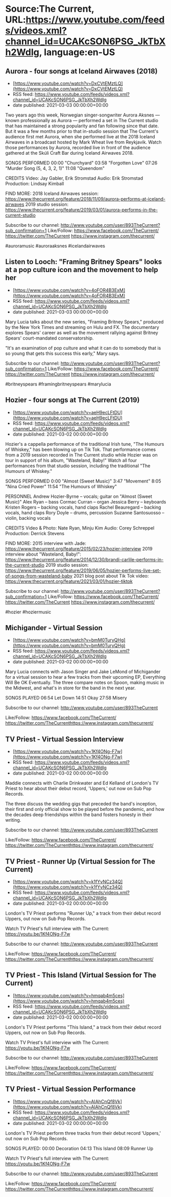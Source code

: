 # Source:The Current, URL:https://www.youtube.com/feeds/videos.xml?channel_id=UCAKcSON6PSG_JkTbXh2WdIg, language:en-US

## Aurora - four songs at Iceland Airwaves (2018)
 - [https://www.youtube.com/watch?v=DxCVtEMztLQ](https://www.youtube.com/watch?v=DxCVtEMztLQ)
 - RSS feed: https://www.youtube.com/feeds/videos.xml?channel_id=UCAKcSON6PSG_JkTbXh2WdIg
 - date published: 2021-03-03 00:00:00+00:00

Two years ago this week, Norwegian singer-songwriter Aurora Aksnes — known professionally as Aurora — performed a set in The Current studio that has maintained a strong popularity and fan following since that date. But it was a few months prior to that in-studio session that The Current's audience first met Aurora, when she performed live at the 2018 Iceland Airwaves in a broadcast hosted by Mark Wheat live from Reykjavik. Watch those performances by Aurora, recorded live in front of the audience gathered at the Skúli Craft Bar during Iceland Airwaves 2018.

SONGS PERFORMED
00:00 "Churchyard"
03:58 "Forgotten Love"
07:26 "Murder Song (5, 4, 3, 2, 1)"
11:08 "Queendom"

CREDITS
Video: Jay Gabler, Erik Stromstad
Audio: Erik Stromstad
Production: Lindsay Kimball

FIND MORE:
2018 Iceland Airwaves session: https://www.thecurrent.org/feature/2018/11/09/aurora-performs-at-iceland-airwaves
2019 studio session: https://www.thecurrent.org/feature/2019/03/01/aurora-performs-in-the-current-studio

Subscribe to our channel:
http://www.youtube.com/user/893TheCurrent?sub_confirmation=1
Like/Follow:
https://www.facebook.com/TheCurrent/
https://twitter.com/TheCurrent
https://www.instagram.com/thecurrent/


#auroramusic #auroraaksnes #icelandairwaves

## Listen to Looch: "Framing Britney Spears" looks at a pop culture icon and the movement to help her
 - [https://www.youtube.com/watch?v=4oFOR4B3ExM](https://www.youtube.com/watch?v=4oFOR4B3ExM)
 - RSS feed: https://www.youtube.com/feeds/videos.xml?channel_id=UCAKcSON6PSG_JkTbXh2WdIg
 - date published: 2021-03-03 00:00:00+00:00

Mary Lucia talks about the new series, "Framing Britney Spears," produced by the New York Times and streaming on Hulu and FX. The documentary explores Spears' career as well as the movement rallying against Britney Spears' court-mandated conservatorship. 

"It's an examination of pop culture and what it can do to somebody that is so young that gets this success this early," Mary says. 

Subscribe to our channel:
http://www.youtube.com/user/893TheCurrent?sub_confirmation=1
Like/Follow:
https://www.facebook.com/TheCurrent/
https://twitter.com/TheCurrent
https://www.instagram.com/thecurrent/

#britneyspears #framingbritneyspears #marylucia

## Hozier - four songs at The Current (2019)
 - [https://www.youtube.com/watch?v=aeH9ecLFtDU](https://www.youtube.com/watch?v=aeH9ecLFtDU)
 - RSS feed: https://www.youtube.com/feeds/videos.xml?channel_id=UCAKcSON6PSG_JkTbXh2WdIg
 - date published: 2021-03-02 00:00:00+00:00

Hozier's a cappella performance of the traditional Irish tune, "The Humours of Whiskey," has been blowing up on Tik Tok. That performance comes from a 2019 session recorded in The Current studio while Hozier was on tour in support of his album, "Wasteland, Baby!" Watch all four performances from that studio session, including the traditional "The Humours of Whiskey."

SONGS PERFORMED
0:00 "Almost (Sweet Music)"
3:47 "Movement"
8:05 "Nina Cried Power"
11:54 "The Humours of Whiskey"

PERSONNEL
Andrew Hozier-Byrne – vocals; guitar on "Almost (Sweet Music)"
Alex Ryan – bass
Cormac Curran – organ
Jessica Berry – keyboards
Kristen Rogers – backing vocals, hand claps
Rachel Beauregard – backing  vocals, hand claps
Rory Doyle – drums, percussion
Suzanne Santosuosso – violin, backing vocals

CREDITS
Video & Photo: Nate Ryan, Minju Kim
Audio: Corey Schreppel
Production: Derrick Stevens

FIND MORE:
2015 interview with Jade: https://www.thecurrent.org/feature/2015/02/23/hozier-interview
2019 interview about "Wasteland, Baby!":
https://www.thecurrent.org/feature/2014/12/30/brandi-carlile-performs-in-the-current-studio
2019 studio session:
https://www.thecurrent.org/feature/2019/06/05/hozier-performs-live-set-of-songs-from-wasteland-baby
2021 blog post about Tik Tok video:
https://www.thecurrent.org/feature/2021/03/01/hozier-tiktok

Subscribe to our channel:
http://www.youtube.com/user/893TheCurrent?sub_confirmation=1
Like/Follow:
https://www.facebook.com/TheCurrent/
https://twitter.com/TheCurrent
https://www.instagram.com/thecurrent/

#hozier #hoziermusic

## Michigander - Virtual Session
 - [https://www.youtube.com/watch?v=bmM0TuryQHg](https://www.youtube.com/watch?v=bmM0TuryQHg)
 - RSS feed: https://www.youtube.com/feeds/videos.xml?channel_id=UCAKcSON6PSG_JkTbXh2WdIg
 - date published: 2021-03-02 00:00:00+00:00

Mary Lucia connects with Jason Singer and Jake LeMond of Michigander for a virtual session to hear a few tracks from their upcoming EP, Everything Will Be OK Eventually. The three compare notes on Spoon, making music in the Midwest, and what's in store for the band in the next year.

SONGS PLAYED
06:54 Let Down
14:51 Okay
27:58 Misery

Subscribe to our channel:
http://www.youtube.com/user/893TheCurrent

Like/Follow:
https://www.facebook.com/TheCurrent/​​​​​
https://twitter.com/TheCurrent​​​​​
https://www.instagram.com/thecurrent/

## TV Priest  - Virtual Session Interview
 - [https://www.youtube.com/watch?v=1Kf4ONg-F7w](https://www.youtube.com/watch?v=1Kf4ONg-F7w)
 - RSS feed: https://www.youtube.com/feeds/videos.xml?channel_id=UCAKcSON6PSG_JkTbXh2WdIg
 - date published: 2021-03-02 00:00:00+00:00

Maddie connects with Charlie Drinkwater and Ed Kelland of London's TV Priest to hear about their debut record, 'Uppers,' out now on Sub Pop Records. 

The three discuss the wedding gigs that preceded the band's inception, their first and only official show to be played before the pandemic, and how the decades deep friendships within the band fosters honesty in their writing.

Subscribe to our channel:
http://www.youtube.com/user/893TheCurrent

Like/Follow:
https://www.facebook.com/TheCurrent/​​​​
https://twitter.com/TheCurrent​​​​
https://www.instagram.com/thecurrent/

## TV Priest - Runner Up (Virtual Session for The Current)
 - [https://www.youtube.com/watch?v=k1fYvNCz34Q](https://www.youtube.com/watch?v=k1fYvNCz34Q)
 - RSS feed: https://www.youtube.com/feeds/videos.xml?channel_id=UCAKcSON6PSG_JkTbXh2WdIg
 - date published: 2021-03-02 00:00:00+00:00

London's TV Priest performs "Runner Up," a track from their debut record Uppers, out now on Sub Pop Records. 

Watch TV Priest's full interview with The Current: https://youtu.be/1Kf4ONg-F7w

Subscribe to our channel:
http://www.youtube.com/user/893TheCurrent

Like/Follow:
https://www.facebook.com/TheCurrent/​​​​
https://twitter.com/TheCurrent​​​​
https://www.instagram.com/thecurrent/

## TV Priest - This Island (Virtual Session for The Current)
 - [https://www.youtube.com/watch?v=hmqab4m5ces](https://www.youtube.com/watch?v=hmqab4m5ces)
 - RSS feed: https://www.youtube.com/feeds/videos.xml?channel_id=UCAKcSON6PSG_JkTbXh2WdIg
 - date published: 2021-03-02 00:00:00+00:00

London's TV Priest performs "This Island," a track from their debut record Uppers, out now on Sub Pop Records. 

Watch TV Priest's full interview with The Current: https://youtu.be/1Kf4ONg-F7w

Subscribe to our channel:
http://www.youtube.com/user/893TheCurrent

Like/Follow:
https://www.facebook.com/TheCurrent/​​​​
https://twitter.com/TheCurrent​​​​
https://www.instagram.com/thecurrent/

## TV Priest - Virtual Session Performance
 - [https://www.youtube.com/watch?v=AIAhCnQf8Vk](https://www.youtube.com/watch?v=AIAhCnQf8Vk)
 - RSS feed: https://www.youtube.com/feeds/videos.xml?channel_id=UCAKcSON6PSG_JkTbXh2WdIg
 - date published: 2021-03-02 00:00:00+00:00

London's TV Priest perform three tracks from their debut record 'Uppers,' out now on Sub Pop Records. 

SONGS PLAYED:
00:00 Decoration
04:13 This Island
08:09 Runner Up

Watch TV Priest's full interview with The Current: https://youtu.be/1Kf4ONg-F7w

Subscribe to our channel:
http://www.youtube.com/user/893TheCurrent

Like/Follow:
https://www.facebook.com/TheCurrent/​​​​
https://twitter.com/TheCurrent​​​​
https://www.instagram.com/thecurrent/

